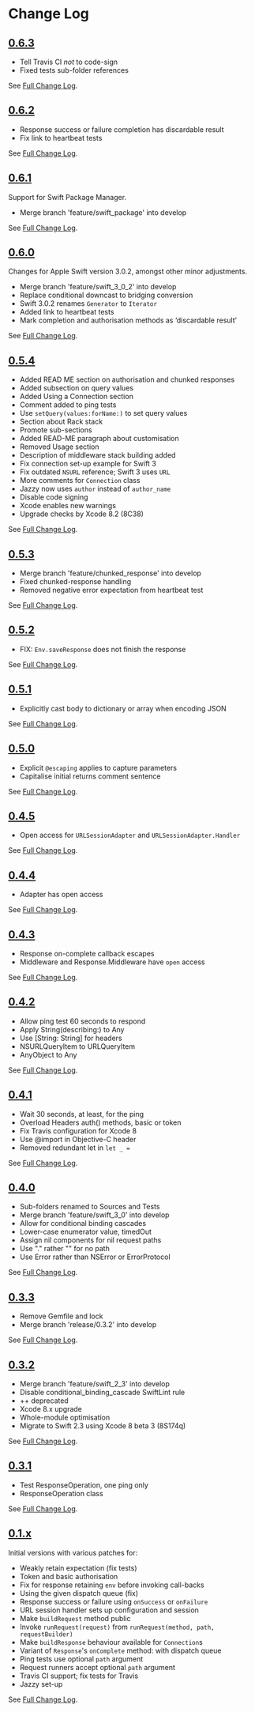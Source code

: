 # Change Log

## [0.6.3](https://github.com/royratcliffe/faraday/tree/0.6.3)

- Tell Travis CI *not* to code-sign
- Fixed tests sub-folder references

See [Full Change Log](https://github.com/royratcliffe/faraday/compare/0.6.2...0.6.3).

## [0.6.2](https://github.com/royratcliffe/faraday/tree/0.6.2)

- Response success or failure completion has discardable result
- Fix link to heartbeat tests

See [Full Change Log](https://github.com/royratcliffe/faraday/compare/0.6.1...0.6.2).

## [0.6.1](https://github.com/royratcliffe/faraday/tree/0.6.1)

Support for Swift Package Manager.

- Merge branch 'feature/swift_package' into develop

See [Full Change Log](https://github.com/royratcliffe/faraday/compare/0.6.0...0.6.1).

## [0.6.0](https://github.com/royratcliffe/faraday/tree/0.6.0)

Changes for Apple Swift version 3.0.2, amongst other minor adjustments.

- Merge branch 'feature/swift_3_0_2' into develop
- Replace conditional downcast to bridging conversion
- Swift 3.0.2 renames `Generator` to `Iterator`
- Added link to heartbeat tests
- Mark completion and authorisation methods as ‘discardable result’

See [Full Change Log](https://github.com/royratcliffe/faraday/compare/0.5.4...0.6.0).

## [0.5.4](https://github.com/royratcliffe/faraday/tree/0.5.4)

- Added READ ME section on authorisation and chunked responses
- Added subsection on query values
- Added Using a Connection section
- Comment added to ping tests
- Use `setQuery(values:forName:)` to set query values
- Section about Rack stack
- Promote sub-sections
- Added READ-ME paragraph about customisation
- Removed Usage section
- Description of middleware stack building added
- Fix connection set-up example for Swift 3
- Fix outdated `NSURL` reference; Swift 3 uses `URL`
- More comments for `Connection` class
- Jazzy now uses `author` instead of `author_name`
- Disable code signing
- Xcode enables new warnings
- Upgrade checks by Xcode 8.2 (8C38)

See [Full Change Log](https://github.com/royratcliffe/faraday/compare/0.5.3...0.5.4).

## [0.5.3](https://github.com/royratcliffe/faraday/tree/0.5.3)

- Merge branch 'feature/chunked_response' into develop
- Fixed chunked-response handling
- Removed negative error expectation from heartbeat test

See [Full Change Log](https://github.com/royratcliffe/faraday/compare/0.5.2...0.5.3).

## [0.5.2](https://github.com/royratcliffe/faraday/tree/0.5.2)

- FIX: `Env.saveResponse` does not finish the response

See [Full Change Log](https://github.com/royratcliffe/faraday/compare/0.5.1...0.5.2).

## [0.5.1](https://github.com/royratcliffe/faraday/tree/0.5.1)

- Explicitly cast body to dictionary or array when encoding JSON

See [Full Change Log](https://github.com/royratcliffe/faraday/compare/0.5.0...0.5.1).

## [0.5.0](https://github.com/royratcliffe/faraday/tree/0.5.0)

- Explicit `@escaping` applies to capture parameters
- Capitalise initial returns comment sentence

See [Full Change Log](https://github.com/royratcliffe/faraday/compare/0.4.5...0.5.0).

## [0.4.5](https://github.com/royratcliffe/faraday/tree/0.4.5)

- Open access for `URLSessionAdapter` and `URLSessionAdapter.Handler`

See [Full Change Log](https://github.com/royratcliffe/faraday/compare/0.4.4...0.4.5).

## [0.4.4](https://github.com/royratcliffe/faraday/tree/0.4.4)

- Adapter has open access

See [Full Change Log](https://github.com/royratcliffe/faraday/compare/0.4.3...0.4.4).

## [0.4.3](https://github.com/royratcliffe/faraday/tree/0.4.3)

- Response on-complete callback escapes
- Middleware and Response.Middleware have `open` access

See [Full Change Log](https://github.com/royratcliffe/faraday/compare/0.4.2...0.4.3).

## [0.4.2](https://github.com/royratcliffe/faraday/tree/0.4.2)

- Allow ping test 60 seconds to respond
- Apply String(describing:) to Any
- Use [String: String] for headers
- NSURLQueryItem to URLQueryItem
- AnyObject to Any

See [Full Change Log](https://github.com/royratcliffe/faraday/compare/0.4.1...0.4.2).

## [0.4.1](https://github.com/royratcliffe/faraday/tree/0.4.1)

- Wait 30 seconds, at least, for the ping
- Overload Headers auth() methods, basic or token
- Fix Travis configuration for Xcode 8
- Use @import in Objective-C header
- Removed redundant let in `let _ =`

See [Full Change Log](https://github.com/royratcliffe/faraday/compare/0.4.0...0.4.1).

## [0.4.0](https://github.com/royratcliffe/faraday/tree/0.4.0)

- Sub-folders renamed to Sources and Tests
- Merge branch 'feature/swift_3_0' into develop
- Allow for conditional binding cascades
- Lower-case enumerator value, timedOut
- Assign nil components for nil request paths
- Use "." rather "" for no path
- Use Error rather than NSError or ErrorProtocol

See [Full Change Log](https://github.com/royratcliffe/faraday/compare/0.3.3...0.4.0).

## [0.3.3](https://github.com/royratcliffe/faraday/tree/0.3.3)

- Remove Gemfile and lock
- Merge branch 'release/0.3.2' into develop

See [Full Change Log](https://github.com/royratcliffe/faraday/compare/0.3.2...0.3.3).

## [0.3.2](https://github.com/royratcliffe/faraday/tree/0.3.2)

- Merge branch 'feature/swift_2_3' into develop
- Disable conditional_binding_cascade SwiftLint rule
- ++ deprecated
- Xcode 8.x upgrade
- Whole-module optimisation
- Migrate to Swift 2.3 using Xcode 8 beta 3 (8S174q)

See [Full Change Log](https://github.com/royratcliffe/faraday/compare/0.3.1...0.3.2).

## [0.3.1](https://github.com/royratcliffe/faraday/tree/0.3.1)

- Test ResponseOperation, one ping only
- ResponseOperation class

See [Full Change Log](https://github.com/royratcliffe/faraday/compare/0.3.0...0.3.1).

## [0.1.x](https://github.com/royratcliffe/faraday/tree/0.2.0)

Initial versions with various patches for:

- Weakly retain expectation (fix tests)
- Token and basic authorisation
- Fix for response retaining `env` before invoking call-backs
- Using the given dispatch queue (fix)
- Response success or failure using `onSuccess` or `onFailure`
- URL session handler sets up configuration and session
- Make `buildRequest` method public
- Invoke `runRequest(request)` from `runRequest(method, path, requestBuilder)`
- Make `buildResponse` behaviour available for `Connection`s
- Variant of `Response`'s `onComplete` method: with dispatch queue
- Ping tests use optional `path` argument
- Request runners accept optional `path` argument
- Travis CI support; fix tests for Travis
- Jazzy set-up

See [Full Change Log](https://github.com/royratcliffe/faraday/compare/0.1.0...0.2.0).
